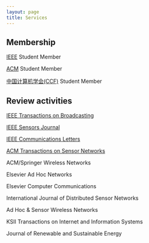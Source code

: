 ```yaml
---
layout: page
title: Services 
---
```


Membership
-----------------

[IEEE](https://www.ieee.org/index.html) Student Member

[ACM](https://www.acm.org/) Student Member

[中国计算机学会(CCF)](http://www.ccf.org.cn/) Student Member

Review activities
------------------
[IEEE Transactions on Broadcasting](http://ieeexplore.ieee.org/xpl/RecentIssue.jsp?punumber=11)

[IEEE Sensors Journal](http://ieeexplore.ieee.org/xpl/RecentIssue.jsp?punumber=7361)

[IEEE Communications Letters](http://ieeexplore.ieee.org/xpl/RecentIssue.jsp?punumber=4234)

[ACM Transactions on Sensor Networks](http://tosn.acm.org/)

ACM/Springer Wireless Networks

Elsevier Ad Hoc Networks

Elsevier Computer Communications

International Journal of Distributed Sensor Networks

Ad Hoc & Sensor Wireless Networks

KSII Transactions on Internet and Information Systems

Journal of Renewable and Sustainable Energy
